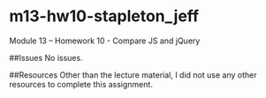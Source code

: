 # m13-hw10-stapleton_jeff
Module 13 – Homework 10 - Compare JS and jQuery



##Issues
No issues.

##Resources
Other than the lecture material, I did not use any other resources to complete this assignment.